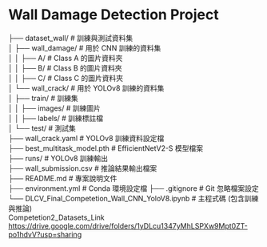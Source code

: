   # Wall Damage Detection Project
├── dataset_wall/                    # 訓練與測試資料集                                                                                                                
│   ├── wall_damage/                 # 用於 CNN 訓練的資料集                                                                                                          
│   │   ├── A/                       # Class A 的圖片資料夾                                                                                                            
│   │   ├── B/                       # Class B 的圖片資料夾                                                                                                          
│   │   ├── C/                       # Class C 的圖片資料夾                                                                                                            
│   └── wall_crack/                  # 用於 YOLOv8 訓練的資料集                                                                                                        
│       ├── train/                   # 訓練集                                                                                                                          
│       │   ├── images/              # 訓練圖片                                                                                                                        
│       │   ├── labels/              # 訓練標註檔                                                                                                                      
│       └── test/                    # 測試集                                                                                                                          
├── wall_crack.yaml                  # YOLOv8 訓練資料設定檔                                                                                                          
├── best_multitask_model.pth         # EfficientNetV2-S 模型檔案                                                                                                      
├── runs/                            # YOLOv8 訓練輸出                                                                                                                
├── wall_submission.csv              # 推論結果輸出檔案                                                                                                                
├── README.md                        # 專案說明文件                                                                                                                    
├── environment.yml                  # Conda 環境設定檔
├──  .gitignore  # Git 忽略檔案設定                                                                                                                                                                                  
└── DLCV_Final_Competetion_Wall_CNN_YoloV8.ipynb # 主程式碼 (包含訓練與推論)                                                                                            
  Competetion2_Datasets_Link                                                                                                                                                                                          
  https://drive.google.com/drive/folders/1yDLcu1347yMhLSPXw9Mpt0ZT-po1hdvV?usp=sharing
